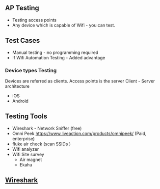 
## AP Testing

- Testing access points
- Any device which is capable of Wifi - you can test.


## Test Cases

- Manual testing - no programming required
- If Wifi Automation Testing  - Added advantage

### Device types Testing
Devices are referred as clients. 
Access points is the server 
Client - Server architecture

- iOS 
- Android





## Testing Tools

- Wireshark - Network Sniffer (free) 
- Omni Peek https://www.liveaction.com/products/omnipeek/ (Paid, enterprise)
- fluke air check (scan SSIDs )
- Wifi analyzer
- Wifi Site survey 
	- Air magnet 
	- Ekahu


## [Wireshark](wireshark.md)